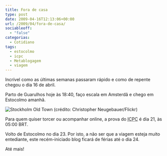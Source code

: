 ```yaml
---
title: Fora de casa
type: post
date: 2009-04-16T12:13:06+00:00
url: /2009/04/fora-de-casa/
sociableoff:
  - "false"
categorias:
  - Cotidiano
tags:
  - estocolmo
  - icpc
  - Metablogagem
  - viagem
---
```


Incrível como as últimas semanas passaram rápido e como de repente chegou o dia 16 de abril.

Parto de Guarulhos hoje às 18:40, faço escala em Amsterdã e chego em Estocolmo amanhã.

![Stockholm Old Town (crédito: Christopher Neugebauer/Flickr)](https://farm4.static.flickr.com/3589/3445718602_60022c1166.jpg)

Para quem quiser torcer ou acompanhar online, a prova do <acronym title="International Collegiate Programming Contest">ICPC</acronym> é dia 21, às 05:00 BRT.

Volto de Estocolmo no dia 23. Por isto, a não ser que a viagem esteja muito entediante, este recém-iniciado blog ficará de férias até o dia 24.

Até mais!
